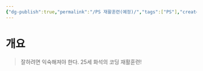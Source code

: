 ```yaml
---
{"dg-publish":true,"permalink":"/PS 재활훈련(예정)/","tags":["PS"],"created":"2024-02-08T15:49:17.906+09:00","updated":"2024-02-08T15:52:01.159+09:00"}
---
```



# 개요
> 잘하려면 익숙해져야 한다.
> 25세 화석의 코딩 재활훈련!
